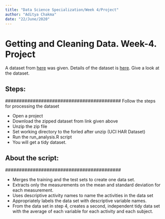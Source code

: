 ```yaml
---
title: "Data Science Specialization/Week 4/Project"
author: "Aditya Chakma"
date: "22/June/2020"
---
```


# Getting and Cleaning Data. Week-4. Project

A dataset from [here](https://d396qusza40orc.cloudfront.net/getdata%2Fprojectfiles%2FUCI%20HAR%20Dataset.zip)
was given. Details of the dataset is [here](http://archive.ics.uci.edu/ml/datasets/Human+Activity+Recognition+Using+Smartphones). Give a 
look at the dataset.

## Steps:
##########################################
Follow the steps for processing the dataset
* Open a project
* Download the zipped dataset from link given above
* Unzip the zip file
* Set working directory to the forled after unzip (UCI HAR Dataset)
* Run the run_analysis.R script
* You will get a tidy dataset.

## About the script:
##########################################
* Merges the training and the test sets to create one data set.
* Extracts only the measurements on the mean and standard deviation for each measurement.
* Uses descriptive activity names to name the activities in the data set
* Appropriately labels the data set with descriptive variable names.
* From the data set in step 4, creates a second, independent tidy data set with the average of each 
variable for each activity and each subject.